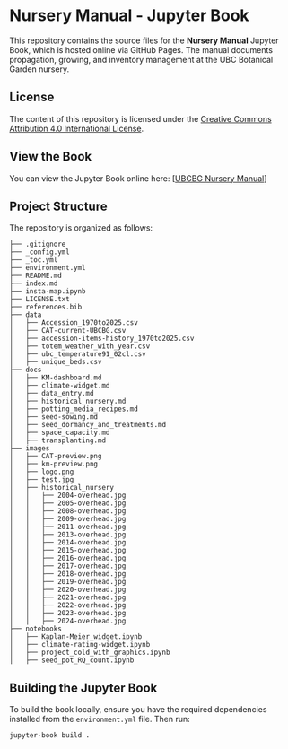 # Nursery Manual - Jupyter Book

This repository contains the source files for the **Nursery Manual** Jupyter Book, which is hosted online via GitHub Pages. The manual documents propagation, growing, and inventory management at the UBC Botanical Garden nursery.

## License

The content of this repository is licensed under the [Creative Commons Attribution 4.0 International License](https://creativecommons.org/licenses/by/4.0/).

## View the Book

You can view the Jupyter Book online here: [[UBCBG Nursery Manual](https://kkubeck.github.io/nursery-manual/)]

## Project Structure

The repository is organized as follows:

```nursery-manual/
├── .gitignore
├── _config.yml
├── _toc.yml
├── environment.yml
├── README.md
├── index.md
├── insta-map.ipynb
├── LICENSE.txt
├── references.bib
├── data
│   ├── Accession_1970to2025.csv
│   ├── CAT-current-UBCBG.csv
│   ├── accession-items-history_1970to2025.csv
│   ├── totem_weather_with_year.csv
│   ├── ubc_temperature91_02cl.csv
│   ├── unique_beds.csv
├── docs
│   ├── KM-dashboard.md
│   ├── climate-widget.md
│   ├── data_entry.md
│   ├── historical_nursery.md
│   ├── potting_media_recipes.md
│   ├── seed-sowing.md
│   ├── seed_dormancy_and_treatments.md
│   ├── space_capacity.md
│   ├── transplanting.md
├── images
│   ├── CAT-preview.png
│   ├── km-preview.png
│   ├── logo.png
│   ├── test.jpg
│   ├── historical_nursery
│   │   ├── 2004-overhead.jpg
│   │   ├── 2005-overhead.jpg
│   │   ├── 2008-overhead.jpg
│   │   ├── 2009-overhead.jpg
│   │   ├── 2011-overhead.jpg
│   │   ├── 2013-overhead.jpg
│   │   ├── 2014-overhead.jpg
│   │   ├── 2015-overhead.jpg
│   │   ├── 2016-overhead.jpg
│   │   ├── 2017-overhead.jpg
│   │   ├── 2018-overhead.jpg
│   │   ├── 2019-overhead.jpg
│   │   ├── 2020-overhead.jpg
│   │   ├── 2021-overhead.jpg
│   │   ├── 2022-overhead.jpg
│   │   ├── 2023-overhead.jpg
│   │   ├── 2024-overhead.jpg
├── notebooks
│   ├── Kaplan-Meier_widget.ipynb
│   ├── climate-rating-widget.ipynb
│   ├── project_cold_with_graphics.ipynb
│   ├── seed_pot_RQ_count.ipynb
```

## Building the Jupyter Book

To build the book locally, ensure you have the required dependencies installed from the `environment.yml` file. Then run:

```bash
jupyter-book build .
